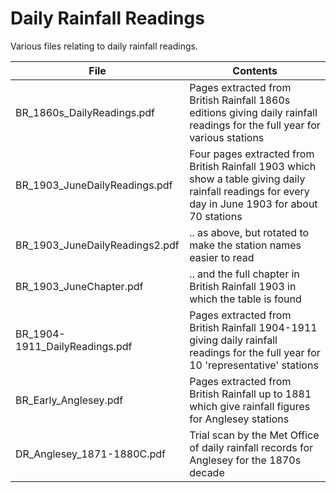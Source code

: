 # Daily Rainfall Readings

Various files relating to daily rainfall readings.

|File|Contents|
|----|--------|
|BR_1860s_DailyReadings.pdf|Pages extracted from British Rainfall 1860s editions giving daily rainfall readings for the full year for various stations|
|BR_1903_JuneDailyReadings.pdf|Four pages extracted from British Rainfall 1903 which show a table giving daily rainfall readings for every day in June 1903 for about 70 stations|
|BR_1903_JuneDailyReadings2.pdf|.. as above, but rotated to make the station names easier to read|
|BR_1903_JuneChapter.pdf|.. and the full chapter in British Rainfall 1903 in which the table is found|
|BR_1904-1911_DailyReadings.pdf|Pages extracted from British Rainfall 1904-1911 giving daily rainfall readings for the full year for 10 'representative' stations|
|BR_Early_Anglesey.pdf|Pages extracted from British Rainfall up to 1881 which give rainfall figures for Anglesey stations|
|DR_Anglesey_1871-1880C.pdf|Trial scan by the Met Office of daily rainfall records for Anglesey for the 1870s decade|
